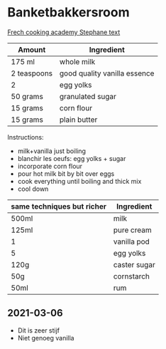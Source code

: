 # Banketbakkersroom

[Frech cooking academy Stephane text](https://www.thefrenchcookingacademy.com/christmas-frangipane-cake/)

Amount | Ingredient
--- | ---
175 ml | whole milk
2 teaspoons | good quality vanilla essence
2 | egg yolks
50 grams | granulated sugar
15 grams | corn flour
15 grams | plain butter

Instructions:
- milk+vanilla just boiling
- blanchir les oeufs: egg yolks + sugar
- incorporate corn flour
- pour hot milk bit by bit over eggs
- cook everything until boiling and thick mix
- cool down

same techniques but richer | Ingredient
--- | ---
500ml | milk 
125ml | pure cream 
1 | vanilla pod
5 | egg yolks 
120g | caster sugar
50g | cornstarch 
50ml | rum 

## 2021-03-06
- Dit is zeer stijf
- Niet genoeg vanilla

